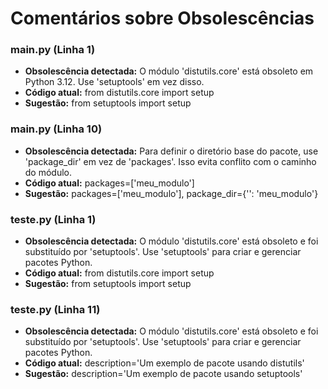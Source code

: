 # Comentários sobre Obsolescências

### main.py (Linha 1)
- **Obsolescência detectada:** O módulo 'distutils.core' está obsoleto em Python 3.12. Use 'setuptools' em vez disso.
- **Código atual:** from distutils.core import setup
- **Sugestão:** from setuptools import setup


### main.py (Linha 10)
- **Obsolescência detectada:** Para definir o diretório base do pacote, use 'package_dir' em vez de 'packages'. Isso evita conflito com o caminho do módulo.
- **Código atual:** packages=['meu_modulo']
- **Sugestão:** packages=['meu_modulo'], package_dir={'': 'meu_modulo'}


### teste.py (Linha 1)
- **Obsolescência detectada:** O módulo 'distutils.core' está obsoleto e foi substituído por 'setuptools'. Use 'setuptools' para criar e gerenciar pacotes Python.
- **Código atual:** from distutils.core import setup
- **Sugestão:** from setuptools import setup


### teste.py (Linha 11)
- **Obsolescência detectada:** O módulo 'distutils.core' está obsoleto e foi substituído por 'setuptools'. Use 'setuptools' para criar e gerenciar pacotes Python.
- **Código atual:** description='Um exemplo de pacote usando distutils'
- **Sugestão:** description='Um exemplo de pacote usando setuptools'

